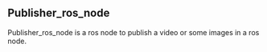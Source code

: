 ## Publisher_ros_node
Publisher_ros_node is a ros node to publish a video or some images in a ros node.
